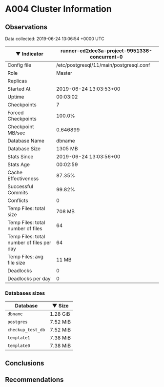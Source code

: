 # A004 Cluster Information #

## Observations ##
Data collected: 2019-06-24 13:06:54 +0000 UTC  

|&#9660;&nbsp;Indicator | runner-ed2dce3a-project-9951336-concurrent-0 |
|--------|-------|
|Config file |/etc/postgresql/11/main/postgresql.conf|
|Role |Master|
|Replicas ||
|Started At |2019-06-24&nbsp;13:03:53+00|
|Uptime |00:03:02|
|Checkpoints |7|
|Forced Checkpoints |100.0%|
|Checkpoint MB/sec |0.646899|
|Database Name |dbname|
|Database Size |1305&nbsp;MB|
|Stats Since |2019-06-24&nbsp;13:03:56+00|
|Stats Age |00:02:59|
|Cache Effectiveness |87.35%|
|Successful Commits |99.82%|
|Conflicts |0|
|Temp Files: total size |708&nbsp;MB|
|Temp Files: total number of files |64|
|Temp Files: total number of files per day |64|
|Temp Files: avg file size |11&nbsp;MB|
|Deadlocks |0|
|Deadlocks per day |0|


### Databases sizes ###

| Database | &#9660;&nbsp;Size |
|----------|--------|
| `dbname` | 1.28&nbsp;GiB |
| `postgres` | 7.52&nbsp;MiB |
| `checkup_test_db` | 7.52&nbsp;MiB |
| `template1` | 7.38&nbsp;MiB |
| `template0` | 7.38&nbsp;MiB |


## Conclusions ##


## Recommendations ##

